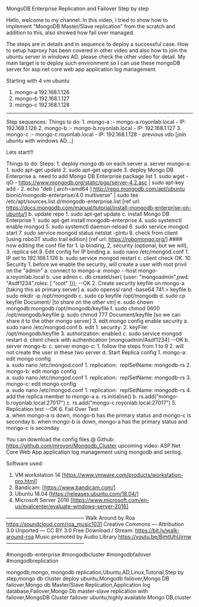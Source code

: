 MongoDB Enterprise Replication and Failover Step by step

Hello, welcome to my channel. In this video, I tried to show how to implement "MongoDB Master/Slave replication" from the scratch and addition to this, also showed how fail over managed.

The steps are in details and in sequence to deploy a successful case.  How to setup haproxy has been covered in other video and also how to join the ubuntu server in windows AD. please check the other video for detail. 
My main target is to deploy such environment so I can use these mongoDB server for asp.net core web app application log management.

Starting with 4 vm ubuntu 
 1. mongo-a 192.168.1.126
 2. mongo-b 192.168.1.127
 3. mongo-c 192.168.1.128
  ---------------------------------------------------
 Step sequences:
Things to do:
     1. mongo-a :- mongo-a.royonlab.local - IP: 192.168.1.126
	2. mongo-b :- mongo-b.royonlab.local - IP: 192.168.1.127
	3. mongo-c :- mongo-c.royonlab.local - IP: 192.168.1.128 - previous vdo [join ubuntu with windows AD...]
	
Lets start!!!

Things to do:
Steps:
		1. deploy mongo db on each server
			a. server mongo-a: 
				1. sudo apt-get update
				2. sudo apt-get upgrade
				3. deploy Mongo DB Enterprise
					a. need to add Mongo DB Enterprise package list
						1. sudo wget -qO - https://www.mongodb.org/static/pgp/server-4.2.asc | sudo apt-key add - 
						2. echo "deb [ arch=amd64 ] http://repo.mongodb.com/apt/ubuntu bionic/mongodb-enterprise/4.0 multiverse" | sudo tee /etc/apt/sources.list.d/mongodb-enterprise.list
						[ref url: https://docs.mongodb.com/manual/tutorial/install-mongodb-enterprise-on-ubuntu/]
					b. update repo
						1. sudo apt-get update
					c. install Mongo DB Enterprise
						1. sudo apt-get install mongodb-enterprise
				4. sudo systemctl enable mongod
				5. sudo systemctl daemon-reload
				6. sudo service mongod start
				7. sudo service mongod status netstat -plntu
				8. check from client [using robo3T studio trail edition]
					[ref url: https://robomongo.org/]
				#### now editing the conf file for 1. ip binding, 2, security (optional, but we will), 3. replica set
				9. Edit config for IP binding
					a. sudo nano /etc/mongod.conf
						1. IP set to 192.168.1.126
					b. 	sudo service mongod restart
					c. client check OK.
				10. Security
					1. before we enable the security, will create a user with root privil on the "admin"
						a. connect to mongo-a: mongo --host mongo-a.royonlab.local
						b. use admin
						c. db.createUser( {user: "mongoadmin",pwd: "Asdf1234",roles: [ "root" ]}); --OK
					2. Create security keyfile on mongo-a [taking this as primary server]
						a. sudo openssl rand -base64 741 > keyfile
						b. sudo mkdir -p /opt/mongodb
						c. sudo cp keyfile /opt/mongodb
						d. sudo cp keyfile Document/ [to share on the other vm]
						e. sudo chown mongodb:mongodb /opt/mongodb/keyfile
						f. sudo chmod 0600 /opt/mongodb/keyfile
						g. sudo chmod 777 Document/keyfile [so we can share it to the other mongo server]
					3. edit mongo config enable security
						a. sudo nano /etc/mongod.conf
						b. edit
							1. security:
							2. keyFile: /opt/mongodb/keyfile
							3. authorization: enabled
						c. sudo service mongod restart
						d. client check with authentication [mongoadmin/Asdf1234] --OK
			b. server mongo-b: 
			c. server mongo-c: 
				1. follow the steps from 1 to 9
				2. will not create the user in these two server
			d. Start Replica config
				1. mongo-a: edit mongo config	
					a. sudo nano /etc/mongod.conf
						1. replication:  replSetName: mongodb-rs
				2. 	mongo-b: edit mongo config	
					a. sudo nano /etc/mongod.conf
						1. replication:  replSetName: mongodb-rs
				3. mongo-c: edit mongo config	
					a. sudo nano /etc/mongod.conf
						1. replication:  replSetName: mongodb-rs
				4. add the replica member to mongo-a
					a. rs.initialise()
					b. rs.add("mongo-b.royonlab.local:27017")
					c. rs.add("mongo-c.royonlab.local:27017")
				5. Replication test --OK
				6. Fail Over Test  
					a. when mongo-a is down, mongo-b has the primary status and mongo-c is seconday
					b. when mongo-b is down, mongo-a has the primary status and mongo-c is seconday
				

You can download the config files @
Github: https://github.com/mroyon/Mongodb_Cluster
upcoming video: ASP.Net Core Web App application log management using mongodb and serilog.

Software used:
1. VM workstation 14 [https://www.vmware.com/products/workstation-pro.html]
2. Bandicam: [https://www.bandicam.com/]
3. Ubuntu 18.04 [https://releases.ubuntu.com/18.04/]
4. Microsoft Server 2016 [https://www.microsoft.com/en-us/evalcenter/evaluate-windows-server-2016]

––––––––––––––––––––––––––––––
Walk Around by Roa https://soundcloud.com/roa_music1031
Creative Commons — Attribution 3.0 Unported — CC BY 3.0
Free Download / Stream: https://bit.ly/walk-around-roa
Music promoted by Audio Library https://youtu.be/BimtUhUirnw
––––––––––––––––––––––––––––––


#mongodb-enterprise
#mongodbcluster
#mongodbfailover
#mongodbreplication


mongodb,mongo, mongodb replication,Ubuntu,AD,Linux,Tutorial,Step by step,mongo db cluster deploy ubuntu,Mongodb failover,Mongo DB failover,Mongo db Master/Slave Replication,Application log database,Failover,Mongo Db master-slave replication with failover,MongoDB Cluster failover ubuntu,highly available Mongo DB,cluster

